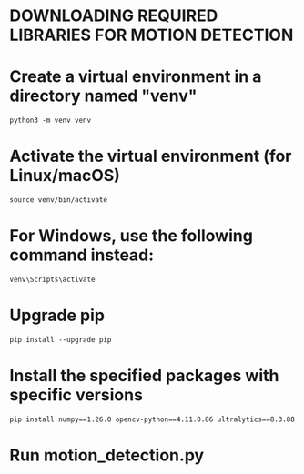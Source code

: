 
# DOWNLOADING REQUIRED LIBRARIES FOR MOTION DETECTION

# Create a virtual environment in a directory named "venv"
``python3 -m venv venv``

# Activate the virtual environment (for Linux/macOS)
``source venv/bin/activate``

# For Windows, use the following command instead:
``venv\Scripts\activate``

# Upgrade pip
``pip install --upgrade pip``

# Install the specified packages with specific versions
``pip install numpy==1.26.0 opencv-python==4.11.0.86 ultralytics==8.3.88``

# Run motion_detection.py
